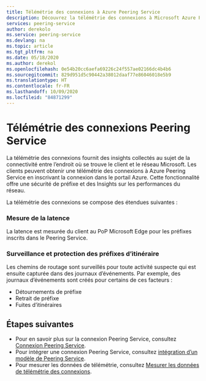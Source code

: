 ```yaml
---
title: Télémétrie des connexions à Azure Peering Service
description: Découvrez la télémétrie des connexions à Microsoft Azure Peering Service
services: peering-service
author: derekolo
ms.service: peering-service
ms.devlang: na
ms.topic: article
ms.tgt_pltfrm: na
ms.date: 05/18/2020
ms.author: derekol
ms.openlocfilehash: 0e54b20cc6aefa69226c24f557ae02166dc4b4b6
ms.sourcegitcommit: 829d951d5c90442a38012daaf77e86046018e5b9
ms.translationtype: HT
ms.contentlocale: fr-FR
ms.lasthandoff: 10/09/2020
ms.locfileid: "84871299"
---
```

# <a name="peering-service-connection-telemetry"></a>Télémétrie des connexions Peering Service

La télémétrie des connexions fournit des insights collectés au sujet de la connectivité entre l’endroit où se trouve le client et le réseau Microsoft. Les clients peuvent obtenir une télémétrie des connexions à Azure Peering Service en inscrivant la connexion dans le portail Azure. Cette fonctionnalité offre une sécurité de préfixe et des Insights sur les performances du réseau.


La télémétrie des connexions se compose des étendues suivantes :

### <a name="latency-measurement"></a>Mesure de la latence

 La latence est mesurée du client au PoP Microsoft Edge pour les préfixes inscrits dans le Peering Service.

### <a name="route-prefix-monitoring-and-protection"></a>Surveillance et protection des préfixes d’itinéraire

Les chemins de routage sont surveillés pour toute activité suspecte qui est ensuite capturée dans des journaux d’événements. Par exemple, des journaux d’événements sont créés pour certains de ces facteurs :

- Détournements de préfixe
- Retrait de préfixe
- Fuites d’itinéraires

## <a name="next-steps"></a>Étapes suivantes

- Pour en savoir plus sur la connexion Peering Service, consultez [Connexion Peering Service](connection.md).
- Pour intégrer une connexion Peering Service, consultez [intégration d’un modèle de Peering Service](onboarding-model.md).
- Pour mesurer les données de télémétrie, consultez [Mesurer les données de télémétrie des connexions](measure-connection-telemetry.md).

